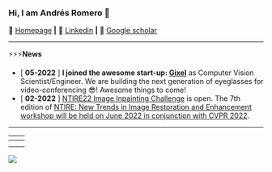 ### Hi, I am Andrés Romero 🎃

🏡 [Homepage](https://afromero.co/) **|** 
👔 [Linkedin](https://www.linkedin.com/in/afromero/) **|** 
📰 [Google scholar](https://scholar.google.com.co/citations?user=k4m3LGIAAAAJ&hl)

<!--
**affromero/affromero** is a ✨ _special_ ✨ repository because its `README.md` (this file) appears on your GitHub profile.

Here are some ideas to get you started:

- 🔭 I’m currently working on ...
- 🌱 I’m currently learning ...
- 👯 I’m looking to collaborate on ...
- 🤔 I’m looking for help with ...
- 💬 Ask me about ...
- 📫 How to reach me: ...
- 😄 Pronouns: ...
- ⚡ Fun fact: ...
-->

------------

⚡⚡⚡**News**
- [ **05-2022** ] **I joined the awesome start-up: [Gixel](https://www.gixel.de)** as Computer Vision Scientist/Engineer. We are building the next generation of eyeglasses for video-conferencing :sunglasses:! Awesome things to come!
- [ **02-2022** ] [NTIRE22 Image Inpainting Challenge](https://github.com/affromero/NTIRE22_Inpainting) is open. The 7th edition of [NTIRE: New Trends in Image Restoration and Enhancement workshop will be held on June 2022 in conjunction with CVPR 2022](https://data.vision.ee.ethz.ch/cvl/ntire22/).

------------
<!--
- **[NTIRE22 Image Inpainting](https://github.com/affromero/NTIRE22_Inpainting)**
- **[SMILE](https://github.com/affromero/SMILE)**
- **[SMIT](https://github.com/BCV-Uniandes/SMIT)**
- **[AUNets](https://github.com/BCV-Uniandes/AUNets)**
- **[EmoNet](https://github.com/affromero/EmoNet)**
-->

| <a href="https://github.com/affromero/NTIRE22_Inpainting"><img src="https://github-readme-stats.vercel.app/api/pin/?username=affromero&repo=NTIRE22_Inpainting&cache_seconds=10&theme=default" alt=""  /></a>| <a href="https://github.com/affromero/SMILE"><img src="https://github-readme-stats.vercel.app/api/pin/?username=affromero&repo=SMILE&cache_seconds=10&theme=default" alt=""  /></a>|
|:--:|:--:|
| <a href="https://github.com/BCV-Uniandes/SMIT"><img src="https://github-readme-stats.vercel.app/api/pin/?username=BCV-Uniandes&repo=SMIT&cache_seconds=10&theme=default" alt="" /></a> | <a href="https://github.com/BCV-Uniandes/AUNets"><img src="https://github-readme-stats.vercel.app/api/pin/?username=BCV-Uniandes&repo=AUNets&cache_seconds=10&theme=default" alt="" /></a> |
| <a href="https://github.com/affromero/EmoNet"><img src="https://github-readme-stats.vercel.app/api/pin/?username=affromero&repo=EmoNet&cache_seconds=10&theme=default" alt="" /></a> | <a href="https://github.com/affromero/Android_BlinkDetection"><img src="https://github-readme-stats.vercel.app/api/pin/?username=affromero&repo=Android_BlinkDetection&cache_seconds=10&theme=default" alt="" /></a> 


![](https://github-readme-stats.vercel.app/api?username=affromero&show_icons=true&hide=contribs,issues&cache_seconds=86400&theme=default)




